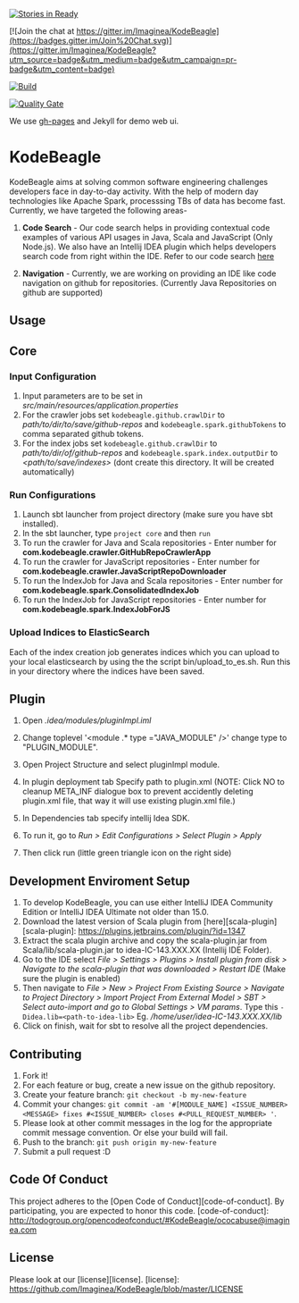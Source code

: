 [![Stories in Ready](https://badge.waffle.io/Imaginea/KodeBeagle.png?label=ready&title=Ready)](https://waffle.io/Imaginea/KodeBeagle)

[![Join the chat at https://gitter.im/Imaginea/KodeBeagle](https://badges.gitter.im/Join%20Chat.svg)](https://gitter.im/Imaginea/KodeBeagle?utm_source=badge&utm_medium=badge&utm_campaign=pr-badge&utm_content=badge)

[![Build](https://travis-ci.org/Imaginea/KodeBeagle.svg?branch=master)](https://travis-ci.org/Imaginea/KodeBeagle/builds)

 [![Quality Gate](https://sonarqube.com/api/badges/gate?key=Kodebeagle)](https://sonarqube.com/dashboard/index/Kodebeagle)

We use [gh-pages](https://pages.github.com/) and Jekyll for demo web ui.

# KodeBeagle
KodeBeagle aims at solving common software engineering challenges developers face in day-to-day activity. With the help of modern day technologies like Apache Spark, processsing TBs of data has become fast. Currently, we have targeted the following areas-

1. **Code Search** - Our code search helps in providing contextual code examples of various API usages in Java, Scala and JavaScript (Only Node.js). We also have an Intellij IDEA plugin which helps developers search code from right within the IDE. Refer to our code search [here](http://kodebeagle.com)

2. **Navigation** - Currently, we are working on providing an IDE like code navigation on github for repositories. (Currently Java Repositories on github are supported)

## Usage
## Core
### Input Configuration
1. Input parameters are to be set in *src/main/resources/application.properties*
2. For the crawler jobs set `kodebeagle.github.crawlDir` to *path/to/dir/to/save/github-repos* and `kodebeagle.spark.githubTokens` to comma separated github tokens.
3. For the index jobs set `kodebeagle.github.crawlDir` to *path/to/dir/of/github-repos* and `kodebeagle.spark.index.outputDir` to *<path/to/save/indexes>* (dont create this directory. It will be created automatically)

### Run Configurations
1. Launch sbt launcher from project directory (make sure you have sbt installed).
2. In the sbt launcher, type `project core` and then `run`
3. To run the crawler for Java and Scala repositories - Enter number for **com.kodebeagle.crawler.GitHubRepoCrawlerApp**
4. To run the crawler for JavaScript repositories - Enter number for **com.kodebeagle.crawler.JavaScriptRepoDownloader**
3. To run the IndexJob for Java and Scala repositories - Enter number for **com.kodebeagle.spark.ConsolidatedIndexJob**
4. To run the IndexJob for JavaScript repositories - Enter number for  **com.kodebeagle.spark.IndexJobForJS**

### Upload Indices to ElasticSearch
Each of the index creation job generates indices which you can upload to your local elasticsearch by using the the script bin/upload_to_es.sh. Run this in your directory where the indices have been saved.

## Plugin

1) Open *.idea/modules/pluginImpl.iml*

2) Change toplevel '<module .* type ="JAVA_MODULE" />' change type to "PLUGIN_MODULE".

3) Open Project Structure and select pluginImpl module.

4) In plugin deployment tab Specify path to plugin.xml (NOTE: Click NO to cleanup META_INF dialogue box to prevent accidently deleting plugin.xml file, that way it will use existing plugin.xml file.)

5) In Dependencies tab specify intellij Idea SDK.

6) To run it, go to *Run > Edit Configurations > Select Plugin > Apply*

7) Then click run (little green triangle icon on the right side)

## Development Enviroment Setup
1. To develop KodeBeagle, you can use either IntelliJ IDEA Community Edition or IntelliJ IDEA Ultimate not older than 15.0.
2. Download the latest version of  Scala plugin from [here][scala-plugin]
[scala-plugin]: https://plugins.jetbrains.com/plugin/?id=1347
3. Extract the scala plugin archive and copy the scala-plugin.jar from Scala/lib/scala-plugin.jar to idea-IC-143.XXX.XX (Intellij IDE Folder).
4. Go to the IDE select *File > Settings > Plugins > Install plugin from disk > Navigate to the scala-plugin that was downloaded > Restart IDE* (Make sure the plugin is enabled)
5. Then navigate to *File > New > Project From Existing Source > Navigate to Project Directory >  Import Project From External Model > SBT > Select auto-import and go to Global Settings > VM params*. Type this `-Didea.lib=<path-to-idea-lib>`
 Eg. */home/user/idea-IC-143.XXX.XX/lib*
6. Click on finish, wait for sbt to resolve all the project dependencies.

## Contributing
1. Fork it!
2. For each feature or bug, create a new issue on the github repository.
3. Create your feature branch: `git checkout -b my-new-feature`
4. Commit your changes: `git commit -am '#[MODULE_NAME] <ISSUE_NUMBER> <MESSAGE> fixes #<ISSUE_NUMBER> closes #<PULL_REQUEST_NUMBER> '`.
5. Please look at other commit messages in the log for the appropriate commit message convention. Or else your build will fail.
6. Push to the branch: `git push origin my-new-feature`
7. Submit a pull request :D

## Code Of Conduct
This project adheres to the [Open Code of Conduct][code-of-conduct]. By participating, you are expected to honor this code.
[code-of-conduct]: http://todogroup.org/opencodeofconduct/#KodeBeagle/ococabuse@imaginea.com

## License
Please look at our [license][license].
[license]: https://github.com/Imaginea/KodeBeagle/blob/master/LICENSE
